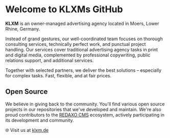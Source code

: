 # Welcome to KLXMs GitHub

**KLXM** is an owner-managed advertising agency located in Moers, Lower Rhine, Germany. 

Instead of grand gestures, our well-coordinated team focuses on thorough consulting services, technically perfect work, and punctual project handling. Our services cover traditional advertising agency tasks in print and digital media, complemented by professional copywriting, public relations support, and additional services.

Together with selected partners, we deliver the best solutions – especially for complex tasks. Fast, flexible, and at fair prices.

## Open Source

We believe in giving back to the community. You'll find various open source projects in our repositories that we've developed and maintain. We're also proud contributors to the [REDAXO CMS](https://github.com/redaxo) ecosystem, actively participating in its development and community.

🌐 Visit us at [klxm.de](https://klxm.de)
